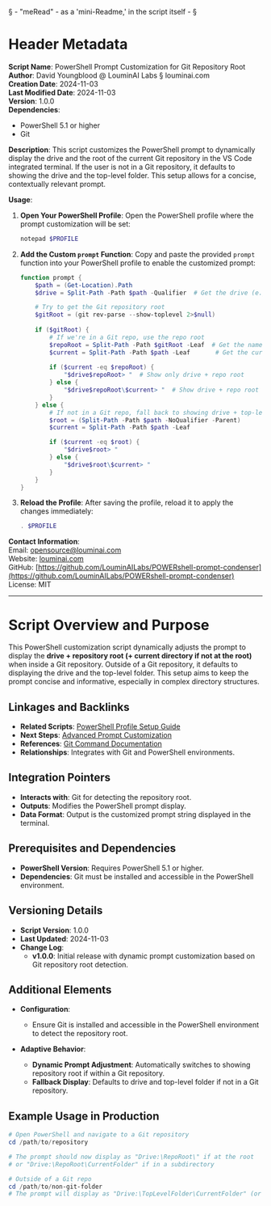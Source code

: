 § - "meRead" - as a 'mini-Readme,' in the script itself - §

# Header Metadata
**Script Name**: PowerShell Prompt Customization for Git Repository Root  
**Author**: David Youngblood @ LouminAI Labs § louminai.com  
**Creation Date**: 2024-11-03  
**Last Modified Date**: 2024-11-03  
**Version**: 1.0.0  
**Dependencies**:
- PowerShell 5.1 or higher
- Git

**Description**: This script customizes the PowerShell prompt to dynamically display the drive and the root of the current Git repository in the VS Code integrated terminal. If the user is not in a Git repository, it defaults to showing the drive and the top-level folder. This setup allows for a concise, contextually relevant prompt.

**Usage**:

1. **Open Your PowerShell Profile**:
   Open the PowerShell profile where the prompt customization will be set:
   ```powershell
   notepad $PROFILE
   ```

2. **Add the Custom `prompt` Function**:
   Copy and paste the provided `prompt` function into your PowerShell profile to enable the customized prompt:
   
   ```powershell
   function prompt {
       $path = (Get-Location).Path
       $drive = Split-Path -Path $path -Qualifier  # Get the drive (e.g., C:\)

       # Try to get the Git repository root
       $gitRoot = (git rev-parse --show-toplevel 2>$null)
       
       if ($gitRoot) {
           # If we're in a Git repo, use the repo root
           $repoRoot = Split-Path -Path $gitRoot -Leaf  # Get the name of the repo root folder
           $current = Split-Path -Path $path -Leaf       # Get the current directory
           
           if ($current -eq $repoRoot) {
               "$drive$repoRoot> "  # Show only drive + repo root
           } else {
               "$drive$repoRoot\$current> "  # Show drive + repo root + current if not at root
           }
       } else {
           # If not in a Git repo, fall back to showing drive + top-level folder
           $root = (Split-Path -Path $path -NoQualifier -Parent)
           $current = Split-Path -Path $path -Leaf

           if ($current -eq $root) {
               "$drive$root> "
           } else {
               "$drive$root\$current> "
           }
       }
   }
   ```

4. **Reload the Profile**:
   After saving the profile, reload it to apply the changes immediately:
   ```powershell
   . $PROFILE
   ```

**Contact Information**:  
Email: opensource@louminai.com  
Website: [louminai.com](http://louminai.com)  
GitHub: [https://github.com/LouminAILabs/POWERshell-prompt-condenser](https://github.com/LouminAILabs/POWERshell-prompt-condenser)  
License: MIT

---

# Script Overview and Purpose

This PowerShell customization script dynamically adjusts the prompt to display the **drive + repository root (+ current directory if not at the root)** when inside a Git repository. Outside of a Git repository, it defaults to displaying the drive and the top-level folder. This setup aims to keep the prompt concise and informative, especially in complex directory structures.

## Linkages and Backlinks

- **Related Scripts**: [PowerShell Profile Setup Guide](./powershell_profile_setup.md)
- **Next Steps**: [Advanced Prompt Customization](./advanced_prompt_customization.md)
- **References**: [Git Command Documentation](https://git-scm.com/docs)
- **Relationships**: Integrates with Git and PowerShell environments.

## Integration Pointers

- **Interacts with**: Git for detecting the repository root.
- **Outputs**: Modifies the PowerShell prompt display.
- **Data Format**: Output is the customized prompt string displayed in the terminal.

## Prerequisites and Dependencies

- **PowerShell Version**: Requires PowerShell 5.1 or higher.
- **Dependencies**: Git must be installed and accessible in the PowerShell environment.

## Versioning Details

- **Script Version**: 1.0.0
- **Last Updated**: 2024-11-03
- **Change Log**:
  - **v1.0.0**: Initial release with dynamic prompt customization based on Git repository root detection.

## Additional Elements

- **Configuration**:
  - Ensure Git is installed and accessible in the PowerShell environment to detect the repository root.

- **Adaptive Behavior**:
  - **Dynamic Prompt Adjustment**: Automatically switches to showing repository root if within a Git repository.
  - **Fallback Display**: Defaults to drive and top-level folder if not in a Git repository.

## Example Usage in Production

```powershell
# Open PowerShell and navigate to a Git repository
cd /path/to/repository

# The prompt should now display as "Drive:\RepoRoot\" if at the root
# or "Drive:\RepoRoot\CurrentFolder" if in a subdirectory

# Outside of a Git repo
cd /path/to/non-git-folder
# The prompt will display as "Drive:\TopLevelFolder\CurrentFolder" (or just TopLevelFolder if at the root)
```
